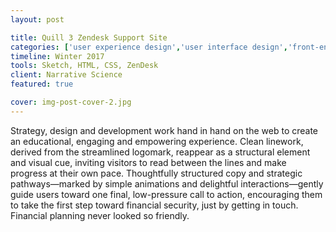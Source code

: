 ```yaml
---
layout: post

title: Quill 3 Zendesk Support Site
categories: ['user experience design','user interface design','front-end development','featured']
timeline: Winter 2017
tools: Sketch, HTML, CSS, ZenDesk
client: Narrative Science
featured: true

cover: img-post-cover-2.jpg
---
```


<p>Strategy, design and development work hand in hand on the web to create an educational, engaging and empowering experience. Clean linework, derived from the streamlined logomark, reappear as a structural element and visual cue, inviting visitors to read between the lines and make progress at their own pace. Thoughtfully structured copy and strategic pathways—marked by simple animations and delightful interactions—gently guide users toward one final, low-pressure call to action, encouraging them to take the first step toward financial security, just by getting in touch. Financial planning never looked so friendly.</p>
